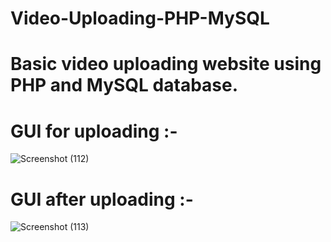 # Video-Uploading-PHP-MySQL

# Basic video uploading website using PHP and MySQL database.
# GUI for uploading :-
![Screenshot (112)](https://github.com/Fitbhairav/Video-Uploading-PHP-MySQL/assets/114358084/8603edb6-d98c-4761-a094-c3ba5b61d168)
# GUI after uploading :-
![Screenshot (113)](https://github.com/Fitbhairav/Video-Uploading-PHP-MySQL/assets/114358084/3a9a49d2-28bc-4039-92d3-dc5a488f36f4)
